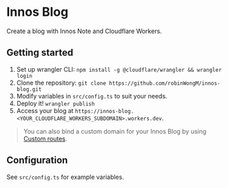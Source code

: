 # Innos Blog

Create a blog with Innos Note and Cloudflare Workers.

## Getting started

1. Set up wrangler CLI: `npm install -g @cloudflare/wrangler && wrangler login`
2. Clone the repository: `git clone https://github.com/robinWongM/innos-blog.git`
3. Modify variables in `src/config.ts` to suit your needs.
4. Deploy it! `wrangler publish`
5. Access your blog at `https://innos-blog.<YOUR_CLOUDFLARE_WORKERS_SUBDOMAIN>.workers.dev`.

> You can also bind a custom domain for your Innos Blog by using [Custom routes](https://developers.cloudflare.com/workers/platform/routes).

## Configuration

See `src/config.ts` for example variables.
